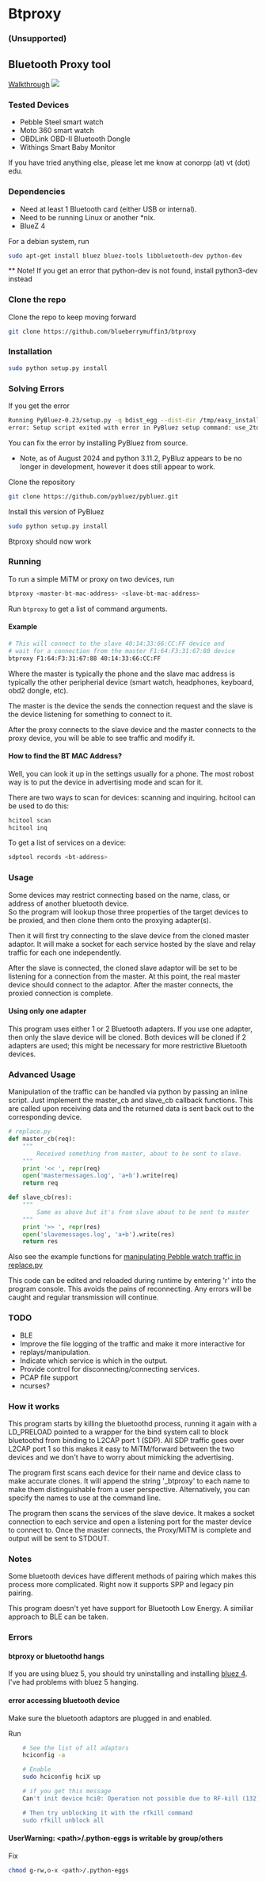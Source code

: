 
# Btproxy

### (Unsupported)


## Bluetooth Proxy tool

[Walkthrough](https://conorpp.com/proxying-bluetooth-devices-for-security-analysis-using-btproxy)
![](http://conorpp.com/assets/images/btproxy/cover.jpg.fb.jpg)

### Tested Devices

* Pebble Steel smart watch
* Moto 360 smart watch
* OBDLink OBD-II Bluetooth Dongle
* Withings Smart Baby Monitor

If you have tried anything else, please let me know at conorpp (at) vt (dot) edu.  

### Dependencies

- Need at least 1 Bluetooth card (either USB or internal).
- Need to be running Linux or another *nix.
- BlueZ 4

For a debian system, run

```bash
sudo apt-get install bluez bluez-tools libbluetooth-dev python-dev
```
** Note! If you get an error that python-dev is not found, install python3-dev instead

### Clone the repo
Clone the repo to keep moving forward
```bash
git clone https://github.com/blueberrymuffin3/btproxy
```

### Installation

```bash
sudo python setup.py install
```


### Solving Errors

If you get the error
```bash
Running PyBluez-0.23/setup.py -q bdist_egg --dist-dir /tmp/easy_install-x5ssd_26/PyBluez-0.23/egg-dist-tmp-5w6b8vm2
error: Setup script exited with error in PyBluez setup command: use_2to3 is invalid.
```

You can fix the error by installing PyBluez from source.
* Note, as of August 2024 and python 3.11.2, PyBluz appears to be no longer in development, however it does still appear to work.

Clone the repository
```bash
git clone https://github.com/pybluez/pybluez.git
```

Install this version of PyBluez
```bash
sudo python setup.py install
```

Btproxy should now work


### Running

To run a simple MiTM or proxy on two devices, run

```bash
btproxy <master-bt-mac-address> <slave-bt-mac-address>
```
   
Run `btproxy` to get a list of command arguments.

#### Example

```bash
# This will connect to the slave 40:14:33:66:CC:FF device and 
# wait for a connection from the master F1:64:F3:31:67:88 device
btproxy F1:64:F3:31:67:88 40:14:33:66:CC:FF
```

Where the master is typically the phone and the slave mac
address is typically the other peripherial device (smart watch, headphones, keyboard, obd2 dongle, etc).

The master is the device the sends the connection request and the slave is 
the device listening for something to connect to it.

After the proxy connects to the slave device and the master connects to the proxy device,
you will be able to see traffic and modify it.

#### How to find the BT MAC Address?  

Well, you can look it up in the settings usually for a phone.  The most
robost way is to put the device in advertising mode and scan for it.

There are two ways to scan for devices: scanning and inquiring.
hcitool can be used to do this:

```bash
hcitool scan
hcitool inq
```

To get a list of services on a device:

```bash
sdptool records <bt-address>
```

### Usage

Some devices may restrict connecting based on the name, class, or address of another bluetooth device.  
So the program will lookup those three properties of the target devices to be proxied,
and then clone them onto the proxying adapter(s).

Then it will first try connecting to the slave device from the
cloned master adaptor.  It will make a socket for each service
hosted by the slave and relay traffic for each one independently.

After the slave is connected, the cloned slave adaptor will be set
to be listening for a connection from the master.  At this point, the real master device
should connect to the adaptor.  After the master connects, the proxied connection
is complete.

#### Using only one adapter

This program uses either 1 or 2 Bluetooth adapters.  If you use one adapter, then only
the slave device will be cloned.  Both devices will be cloned if 2 adapters are used; this might
be necessary for more restrictive Bluetooth devices.


### Advanced Usage

Manipulation of the traffic can be handled via python 
by passing an inline script.  Just implement the master_cb and
slave_cb callback functions.  This are called upon receiving 
data and the returned data is sent back out to the corresponding device.

```python
# replace.py
def master_cb(req):
    """
        Received something from master, about to be sent to slave.
    """
    print '<< ', repr(req)
    open('mastermessages.log', 'a+b').write(req)
    return req

def slave_cb(res):
    """
        Same as above but it's from slave about to be sent to master
    """
    print '>> ', repr(res)
    open('slavemessages.log', 'a+b').write(res)
    return res
```


Also see the example functions for [manipulating Pebble watch traffic in replace.py](https://github.com/conorpp/btproxy/blob/master/libbtproxy/replace.py#L33)

This code can be edited and reloaded during runtime by entering 'r'
into the program console. This avoids the pains of reconnecting.  Any errors
will be caught and regular transmission will continue.

### TODO

- BLE
- Improve the file logging of the traffic and make it more interactive for
- replays/manipulation.
- Indicate which service is which in the output.
- Provide control for disconnecting/connecting services.
- PCAP file support
- ncurses?


### How it works

This program starts by killing the bluetoothd process, running it again with
a LD_PRELOAD pointed to a wrapper for the bind system call to block bluetoothd
from binding to L2CAP port 1 (SDP).  All SDP traffic goes over L2CAP port 1 so
this makes it easy to MiTM/forward between the two devices and we don't have to
worry about mimicking the advertising.

The program first scans each device for their name and device class to make
accurate clones.  It will append the string '_btproxy' to each name to make them
distinguishable from a user perspective.  Alternatively, you can specify the
names to use at the command line.

The program then scans the services of the slave device.  It makes a socket
connection to each service and open a listening port for the master device to 
connect to.  Once the master connects, the Proxy/MiTM is complete and output will be
sent to STDOUT.

### Notes

Some bluetooth devices have different methods of pairing which
makes this process more complicated.  Right now it supports SPP and legacy pin pairing.

This program doesn't yet have support for Bluetooth Low Energy.
A similiar approach to BLE can be taken.

### Errors

#### btproxy or bluetoothd hangs

If you are using bluez 5, you should try uninstalling and installing [bluez 4](http://www.bluez.org/download/).  I've had problems with 
bluez 5 hanging.

#### error accessing bluetooth device

Make sure the bluetooth adaptors are plugged in and enabled.

Run

```bash
    # See the list of all adaptors
    hciconfig -a

    # Enable
    sudo hciconfig hciX up

    # if you get this message
    Can't init device hci0: Operation not possible due to RF-kill (132)

    # Then try unblocking it with the rfkill command
    sudo rfkill unblock all
```

#### UserWarning: \<path\>/.python-eggs is writable by group/others

Fix

```bash
chmod g-rw,o-x <path>/.python-eggs
```




